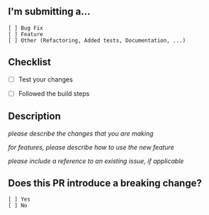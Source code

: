 ## I'm submitting a...

```
[ ] Bug Fix
[ ] Feature
[ ] Other (Refactoring, Added tests, Documentation, ...)
```

## Checklist

- [ ] Test your changes
- [ ] Followed the build steps


## Description

_please describe the changes that you are making_

_for features, please describe how to use the new feature_

_please include a reference to an existing issue, if applicable_


## Does this PR introduce a breaking change?

```
[ ] Yes
[ ] No
```
